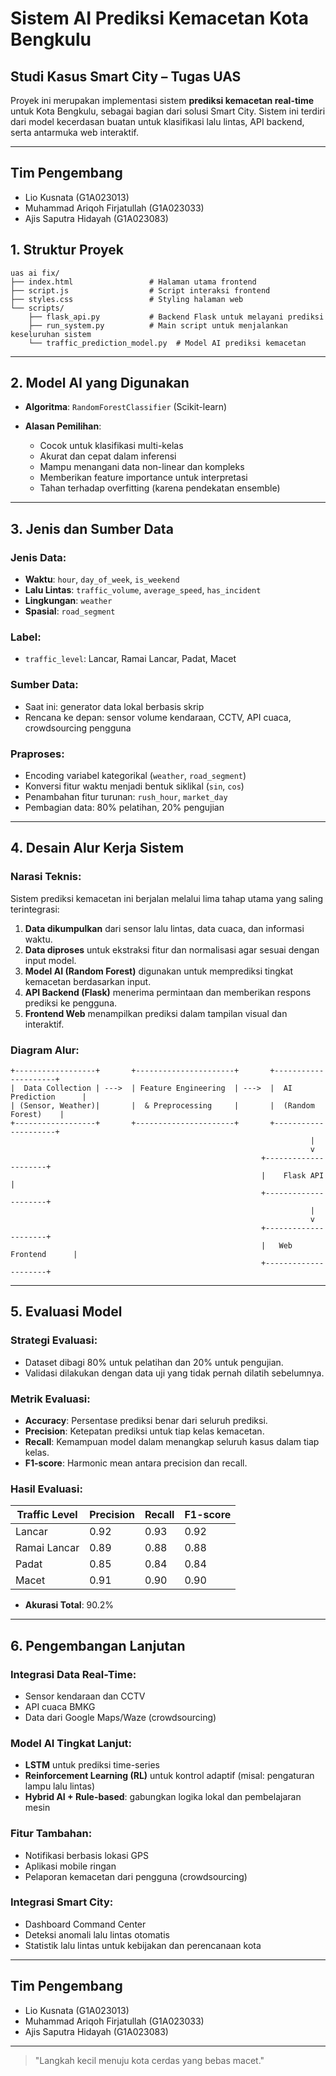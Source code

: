 #  Sistem AI Prediksi Kemacetan Kota Bengkulu

##  Studi Kasus Smart City – Tugas UAS

Proyek ini merupakan implementasi sistem **prediksi kemacetan real-time** untuk Kota Bengkulu, sebagai bagian dari solusi Smart City. Sistem ini terdiri dari model kecerdasan buatan untuk klasifikasi lalu lintas, API backend, serta antarmuka web interaktif.

---

##  Tim Pengembang

* Lio Kusnata                 (G1A023013)
* Muhammad Ariqoh Firjatullah (G1A023033)
* Ajis Saputra Hidayah        (G1A023083)


##  1. Struktur Proyek

```
uas ai fix/
├── index.html                 # Halaman utama frontend
├── script.js                  # Script interaksi frontend
├── styles.css                 # Styling halaman web
└── scripts/
    ├── flask_api.py           # Backend Flask untuk melayani prediksi
    ├── run_system.py          # Main script untuk menjalankan keseluruhan sistem
    └── traffic_prediction_model.py  # Model AI prediksi kemacetan
```

---

##  2. Model AI yang Digunakan

* **Algoritma**: `RandomForestClassifier` (Scikit-learn)
* **Alasan Pemilihan**:

  * Cocok untuk klasifikasi multi-kelas
  * Akurat dan cepat dalam inferensi
  * Mampu menangani data non-linear dan kompleks
  * Memberikan feature importance untuk interpretasi
  * Tahan terhadap overfitting (karena pendekatan ensemble)

---

##  3. Jenis dan Sumber Data

### Jenis Data:

* **Waktu**: `hour`, `day_of_week`, `is_weekend`
* **Lalu Lintas**: `traffic_volume`, `average_speed`, `has_incident`
* **Lingkungan**: `weather`
* **Spasial**: `road_segment`

### Label:

* `traffic_level`: Lancar, Ramai Lancar, Padat, Macet

### Sumber Data:

* Saat ini: generator data lokal berbasis skrip
* Rencana ke depan: sensor volume kendaraan, CCTV, API cuaca, crowdsourcing pengguna

### Praproses:

* Encoding variabel kategorikal (`weather`, `road_segment`)
* Konversi fitur waktu menjadi bentuk siklikal (`sin`, `cos`)
* Penambahan fitur turunan: `rush_hour`, `market_day`
* Pembagian data: 80% pelatihan, 20% pengujian

---

##  4. Desain Alur Kerja Sistem

### Narasi Teknis:

Sistem prediksi kemacetan ini berjalan melalui lima tahap utama yang saling terintegrasi:

1. **Data dikumpulkan** dari sensor lalu lintas, data cuaca, dan informasi waktu.
2. **Data diproses** untuk ekstraksi fitur dan normalisasi agar sesuai dengan input model.
3. **Model AI (Random Forest)** digunakan untuk memprediksi tingkat kemacetan berdasarkan input.
4. **API Backend (Flask)** menerima permintaan dan memberikan respons prediksi ke pengguna.
5. **Frontend Web** menampilkan prediksi dalam tampilan visual dan interaktif.

### Diagram Alur:

```
+------------------+       +----------------------+       +---------------------+
|  Data Collection | --->  | Feature Engineering  | --->  |  AI Prediction      |
| (Sensor, Weather)|       |  & Preprocessing     |       |  (Random Forest)    |
+------------------+       +----------------------+       +---------------------+
                                                                   |
                                                                   v
                                                        +---------------------+
                                                        |    Flask API        |
                                                        +---------------------+
                                                                   |
                                                                   v
                                                        +---------------------+
                                                        |   Web Frontend      |
                                                        +---------------------+
```

---

##  5. Evaluasi Model

### Strategi Evaluasi:

* Dataset dibagi 80% untuk pelatihan dan 20% untuk pengujian.
* Validasi dilakukan dengan data uji yang tidak pernah dilatih sebelumnya.

### Metrik Evaluasi:

* **Accuracy**: Persentase prediksi benar dari seluruh prediksi.
* **Precision**: Ketepatan prediksi untuk tiap kelas kemacetan.
* **Recall**: Kemampuan model dalam menangkap seluruh kasus dalam tiap kelas.
* **F1-score**: Harmonic mean antara precision dan recall.

### Hasil Evaluasi:

| Traffic Level | Precision | Recall | F1-score |
| ------------- | --------- | ------ | -------- |
| Lancar        | 0.92      | 0.93   | 0.92     |
| Ramai Lancar  | 0.89      | 0.88   | 0.88     |
| Padat         | 0.85      | 0.84   | 0.84     |
| Macet         | 0.91      | 0.90   | 0.90     |

* **Akurasi Total**: 90.2%

---

##  6. Pengembangan Lanjutan

###  Integrasi Data Real-Time:

* Sensor kendaraan dan CCTV
* API cuaca BMKG
* Data dari Google Maps/Waze (crowdsourcing)

###  Model AI Tingkat Lanjut:

* **LSTM** untuk prediksi time-series
* **Reinforcement Learning (RL)** untuk kontrol adaptif (misal: pengaturan lampu lalu lintas)
* **Hybrid AI + Rule-based**: gabungkan logika lokal dan pembelajaran mesin

###  Fitur Tambahan:

* Notifikasi berbasis lokasi GPS
* Aplikasi mobile ringan
* Pelaporan kemacetan dari pengguna (crowdsourcing)

###  Integrasi Smart City:

* Dashboard Command Center
* Deteksi anomali lalu lintas otomatis
* Statistik lalu lintas untuk kebijakan dan perencanaan kota

---

##  Tim Pengembang

* Lio Kusnata                 (G1A023013)
* Muhammad Ariqoh Firjatullah (G1A023033)
* Ajis Saputra Hidayah        (G1A023083)

---

> "Langkah kecil menuju kota cerdas yang bebas macet."
